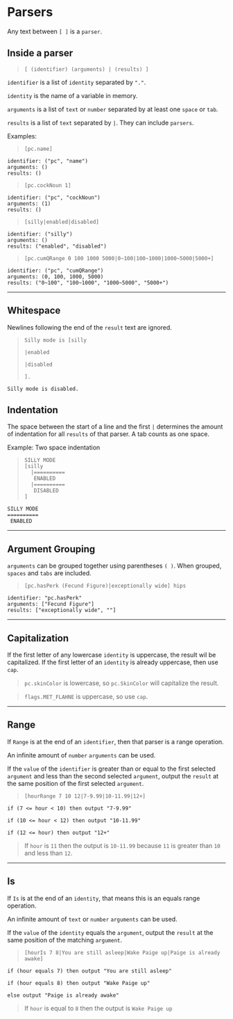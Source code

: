 # Parsers
Any text between `[ ]` is a `parser`.

## Inside a parser
> `[ (identifier) (arguments) | (results) ]`

`identifier` is a list of `identity` separated by `"."`.

`identity` is the name of a variable in memory.

`arguments` is a list of `text` or `number` separated by at least one `space` or `tab`.

`results` is a list of `text` separated by `|`. They can include `parsers`.

Examples:
> `[pc.name]`
```
identifier: ("pc", "name")
arguments: ()
results: ()
```
> `[pc.cockNoun 1]`
```
identifier: ("pc", "cockNoun")
arguments: (1)
results: ()
```
> `[silly|enabled|disabled]`
```
identifier: ("silly")
arguments: ()
results: ("enabled", "disabled")
```
> `[pc.cumQRange 0 100 1000 5000|0~100|100~1000|1000~5000|5000+]`
```
identifier: ("pc", "cumQRange")
arguments: (0, 100, 1000, 5000)
results: ("0~100", "100~1000", "1000~5000", "5000+")
```

---
## Whitespace
Newlines following the end of the `result` text are ignored.
> `Silly mode is [silly`
>
> `|enabled`
>
> `|disabled`
>
> `].` 
```
Silly mode is disabled.
```
## Indentation
The space between the start of a line and the first `|` determines the amount of indentation for all `results` of that parser. A tab counts as one space.

Example: Two space indentation
> ```
> SILLY MODE
> [silly
>   |==========
>    ENABLED
>   |==========
>    DISABLED
> ]
```
SILLY MODE
==========
 ENABLED
```

---
## Argument Grouping
`arguments` can be grouped together using parentheses `( )`. When grouped, `spaces` and `tabs` are included.

> `[pc.hasPerk (Fecund Figure)|exceptionally wide] hips`
```
identifier: "pc.hasPerk"
arguments: ["Fecund Figure"]
results: ["exceptionally wide", ""]
```
---

## Capitalization
If the first letter of any lowercase `identity` is uppercase, the result wil be capitalized. If the first letter of an `identity` is already uppercase, then use `cap`.

> `pc.skinColor` is lowercase, so `pc.SkinColor` will capitalize the result.

> `flags.MET_FLAHNE` is uppercase, so use `cap`.

---
## Range
If `Range` is at the end of an `identifier`, then that parser is a range operation.

An infinite amount of `number` `arguments` can be used.

If the `value` of the `identifier` is greater than or equal to the first selected `argument` and less than the second selected `argument`, output the `result` at the same position of the first selected `argument`.


> `[hourRange 7 10 12|7-9.99|10-11.99|12+]`

```
if (7 <= hour < 10) then output "7-9.99"

if (10 <= hour < 12) then output "10-11.99"

if (12 <= hour) then output "12+"
```
> If `hour` is `11` then the output is `10-11.99` because `11` is greater than `10` and less than `12`.

---
## Is
If `Is` is at the end of an `identity`, that means this is an equals range operation.

An infinite amount of `text` or `number` `arguments` can be used.

If the `value` of the `identity` equals the `argument`, output the `result` at the same position of the matching `argument`.

> `[hourIs 7 8|You are still asleep|Wake Paige up|Paige is already awake]`
```
if (hour equals 7) then output "You are still asleep"

if (hour equals 8) then output "Wake Paige up"

else output "Paige is already awake"
```
> If `hour` is equal to `8` then the output is `Wake Paige up`
